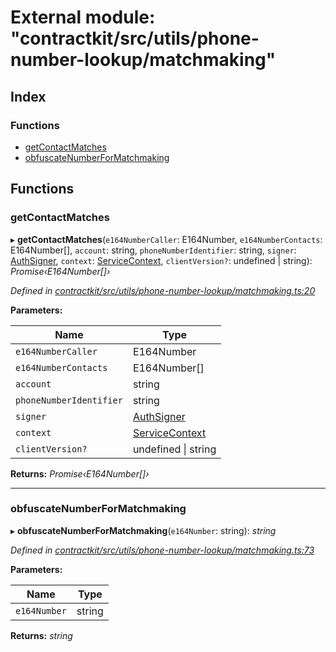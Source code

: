 # External module: "contractkit/src/utils/phone-number-lookup/matchmaking"

## Index

### Functions

* [getContactMatches](_contractkit_src_utils_phone_number_lookup_matchmaking_.md#getcontactmatches)
* [obfuscateNumberForMatchmaking](_contractkit_src_utils_phone_number_lookup_matchmaking_.md#obfuscatenumberformatchmaking)

## Functions

###  getContactMatches

▸ **getContactMatches**(`e164NumberCaller`: E164Number, `e164NumberContacts`: E164Number[], `account`: string, `phoneNumberIdentifier`: string, `signer`: [AuthSigner](_contractkit_src_utils_phone_number_lookup_phone_number_lookup_.md#authsigner), `context`: [ServiceContext](../interfaces/_contractkit_src_utils_phone_number_lookup_phone_number_lookup_.servicecontext.md), `clientVersion?`: undefined | string): *Promise‹E164Number[]›*

*Defined in [contractkit/src/utils/phone-number-lookup/matchmaking.ts:20](https://github.com/celo-org/celo-monorepo/blob/master/packages/contractkit/src/utils/phone-number-lookup/matchmaking.ts#L20)*

**Parameters:**

Name | Type |
------ | ------ |
`e164NumberCaller` | E164Number |
`e164NumberContacts` | E164Number[] |
`account` | string |
`phoneNumberIdentifier` | string |
`signer` | [AuthSigner](_contractkit_src_utils_phone_number_lookup_phone_number_lookup_.md#authsigner) |
`context` | [ServiceContext](../interfaces/_contractkit_src_utils_phone_number_lookup_phone_number_lookup_.servicecontext.md) |
`clientVersion?` | undefined &#124; string |

**Returns:** *Promise‹E164Number[]›*

___

###  obfuscateNumberForMatchmaking

▸ **obfuscateNumberForMatchmaking**(`e164Number`: string): *string*

*Defined in [contractkit/src/utils/phone-number-lookup/matchmaking.ts:73](https://github.com/celo-org/celo-monorepo/blob/master/packages/contractkit/src/utils/phone-number-lookup/matchmaking.ts#L73)*

**Parameters:**

Name | Type |
------ | ------ |
`e164Number` | string |

**Returns:** *string*
